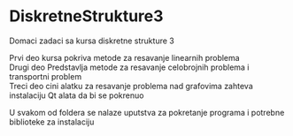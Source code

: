 # DiskretneStrukture3
Domaci zadaci sa kursa diskretne strukture 3

Prvi deo kursa pokriva metode za resavanje linearnih problema  
Drugi deo Predstavlja metode za resavanje celobrojnih problema i transportni problem  
Treci deo cini alatku za resavanje problema nad grafovima zahteva instalaciju Qt alata da bi se pokrenuo  
  
  U svakom od foldera se nalaze uputstva za pokretanje programa i potrebne biblioteke za instalaciju
